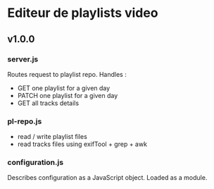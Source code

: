 # Editeur de playlists video
## v1.0.0
### server.js
Routes request to playlist repo. Handles :

 * GET one playlist for a given day
 * PATCH one playlist for a given day
 * GET all tracks details

### pl-repo.js

 * read / write playlist files
 * read tracks files using exifTool + grep + awk

### configuration.js
Describes configuration as a JavaScript object. Loaded as a module.
